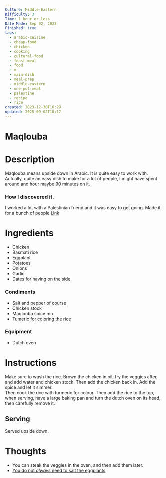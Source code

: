 ```yaml
---
Culture: Middle-Eastern
Difficulty: 3
Time: 1 hour or less
Date Made: Sep 02, 2023
Finished: true
tags:
  - arabic-cuisine
  - cheap-food
  - chicken
  - cooking
  - cultural-food
  - feast-meal
  - food
  - m
  - main-dish
  - meal-prep
  - middle-eastern
  - one-pot-meal
  - palestine
  - recipe
  - rice
created: 2023-12-30T16:29
updated: 2025-09-02T10:17
---
```

# Maqlouba

# Description
Maqlouba means upside down in Arabic. It is quite easy to work with.  Actually, quite an easy dish to make for a lot of people, I might have spent around and hour maybe 90 minutes on it. 
### How I discovered it. 
I worked a lot with a Palestinian friend and it was easy to get going. Made it for a bunch of people
[Link](https://www.matprat.no/oppskrifter/gjester/maqluba/)
# Ingredients

* Chicken
* Basmati rice
* Eggplant
* Potatoes
* Onions
* Garlic
* Dates for having on the side.
### Condiments
- Salt and pepper of course
- Chicken stock
- Maqlouba spice mix
- Tumeric for coloring the rice
### Equipment 
* Dutch oven
# Instructions
Make sure to wash the rice. Brown the chicken in oil, fry the veggies after, and add water and chicken stock. Then add the chicken back in.  Add the spice and let it simmer.  
Then cook the rice with turmeric for colour.  Then add the rice to the top, when serving, have a large baking pan and turn the dutch oven on its head, then carefully remove it. 
## Serving 
Served upside down. 

# Thoughts
- You can steak the veggies in the oven, and then add them later. 
- [You do not *always* need to salt the eggplants](https://www.myrecipes.com/how-to/why-salt-eggplant)

